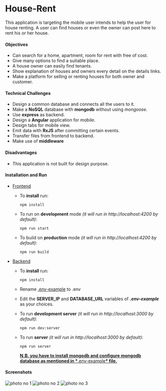 # House-Rent

This application is targeting the mobile user intends to help the user for house renting. A user can find houses or even the owner can post here to rent his or her house.

#### Objectives

- Can search for a home, apartment, room for rent with free of cost.
- Give many options to find a suitable place.
- A house owner can easily find tenants.
- Show explanation of houses and owners every detail on the details links.
- Make a platform for selling or renting houses for both owner and customer.

#### Technical Challenges

- Design a common database and connects all the users to it.
- Make a **NoSQL** database with **mongodb** without using _mongoose_.
- Use **express** as backend.
- Design a **Angular** application for mobile.
- Design tabs for mobile view.
- Emit data with **RxJS** after committing certain events.
- Transfer files from frontend to backend.
- Make use of **middleware**

#### Disadvantages

- This application is not built for design purpose.

#### Installation and Run

- [Frontend](https://github.com/rjarman/House-Rent/tree/master/frontend)

  - To **install** run:

    ```
    npm install
    ```

  - To run on **development** mode _(it will run in http://localhost:4200 by default)_:

    ```
    npm run start
    ```

  - To build on **production** mode _(it will run in http://localhost:4200 by default)_:
    ```
    npm run build
    ```

- [Backend](https://github.com/rjarman/House-Rent/tree/master/backend)

  - To **install** run:

    ```
    npm install
    ```

  - Rename [.env-example](https://github.com/rjarman/House-Rent/blob/master/backend/.env-example) to .env

  - Edit the **SERVER_IP** and **DATABASE_URL** variables of **_.env-example_** as your choices.

  - To run **development server** _(it will run in http://localhost:3000 by default)_:

    ```
    npm run dev:server
    ```

  - To run **server** _(it will run in http://localhost:3000 by default)_:
    ```
    npm run server
    ```
    <u>**N.B. you have to install mongodb and configure mongodb database as mentioned in \***[.env-example](https://github.com/rjarman/House-Rent/blob/master/backend/.env-example)**\* file.**</u>

#### Screenshots

![photo no 1](https://drive.google.com/uc?export=view&id=1Fcupa1guHU2J0zPWUD0YPjZHB1f4KUaX)
![photo no 2](https://drive.google.com/uc?export=view&id=1HN6GclW4b2gN_TWwWty7U9i3uxlwuAWH)
![photo no 3](https://drive.google.com/uc?export=view&id=1gz0Dx1_3-cJAm4yFVpt3EY_oohqhI6n9)
